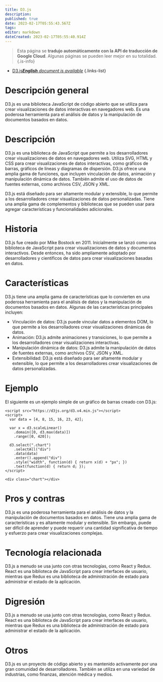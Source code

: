 ```yaml
---
title: D3.js
description: 
published: true
date: 2023-02-17T05:55:43.567Z
tags: 
editor: markdown
dateCreated: 2023-02-17T05:55:40.914Z
---
```


> Esta página se **tradujo automáticamente con la API de traducción de Google Cloud**.
Algunas páginas se pueden leer mejor en su totalidad.{.is-info}



- [D3.js***English** document is available*](/en/Knowledge-base/Dictionary/d3-js)
{.links-list}


# Descripción general
D3.js es una biblioteca JavaScript de código abierto que se utiliza para crear visualizaciones de datos interactivas en navegadores web. Es una poderosa herramienta para el análisis de datos y la manipulación de documentos basados en datos.

# Descripción
D3.js es una biblioteca de JavaScript que permite a los desarrolladores crear visualizaciones de datos en navegadores web. Utiliza SVG, HTML y CSS para crear visualizaciones de datos interactivas, como gráficos de barras, gráficos de líneas y diagramas de dispersión. D3.js ofrece una amplia gama de funciones, que incluyen vinculación de datos, animación y manipulación dinámica de datos. También admite el uso de datos de fuentes externas, como archivos CSV, JSON y XML.

D3.js está diseñado para ser altamente modular y extensible, lo que permite a los desarrolladores crear visualizaciones de datos personalizadas. Tiene una amplia gama de complementos y bibliotecas que se pueden usar para agregar características y funcionalidades adicionales.

# Historia
D3.js fue creado por Mike Bostock en 2011. Inicialmente se lanzó como una biblioteca de JavaScript para crear visualizaciones de datos y documentos interactivos. Desde entonces, ha sido ampliamente adoptado por desarrolladores y científicos de datos para crear visualizaciones basadas en datos.

# Características
D3.js tiene una amplia gama de características que lo convierten en una poderosa herramienta para el análisis de datos y la manipulación de documentos basados en datos. Algunas de las características principales incluyen:

- Vinculación de datos: D3.js puede vincular datos a elementos DOM, lo que permite a los desarrolladores crear visualizaciones dinámicas de datos.
- Animación: D3.js admite animaciones y transiciones, lo que permite a los desarrolladores crear visualizaciones interactivas.
- Manipulación dinámica de datos: D3.js admite la manipulación de datos de fuentes externas, como archivos CSV, JSON y XML.
- Extensibilidad: D3.js está diseñado para ser altamente modular y extensible, lo que permite a los desarrolladores crear visualizaciones de datos personalizadas.

# Ejemplo
El siguiente es un ejemplo simple de un gráfico de barras creado con D3.js:

```
<script src="https://d3js.org/d3.v4.min.js"></script>
<script>
  var data = [4, 8, 15, 16, 23, 42];

  var x = d3.scaleLinear()
    .domain([0, d3.max(data)])
    .range([0, 420]);

  d3.select(".chart")
    .selectAll("div")
    .data(data)
    .enter().append("div")
    .style("width", function(d) { return x(d) + "px"; })
    .text(function(d) { return d; });
</script>

<div class="chart"></div>
```

# Pros y contras
D3.js es una poderosa herramienta para el análisis de datos y la manipulación de documentos basados en datos. Tiene una amplia gama de características y es altamente modular y extensible. Sin embargo, puede ser difícil de aprender y puede requerir una cantidad significativa de tiempo y esfuerzo para crear visualizaciones complejas.

# Tecnología relacionada
D3.js a menudo se usa junto con otras tecnologías, como React y Redux. React es una biblioteca de JavaScript para crear interfaces de usuario, mientras que Redux es una biblioteca de administración de estado para administrar el estado de la aplicación.

# Digresión
D3.js a menudo se usa junto con otras tecnologías, como React y Redux. React es una biblioteca de JavaScript para crear interfaces de usuario, mientras que Redux es una biblioteca de administración de estado para administrar el estado de la aplicación.

# Otros
D3.js es un proyecto de código abierto y es mantenido activamente por una gran comunidad de desarrolladores. También se utiliza en una variedad de industrias, como finanzas, atención médica y medios.